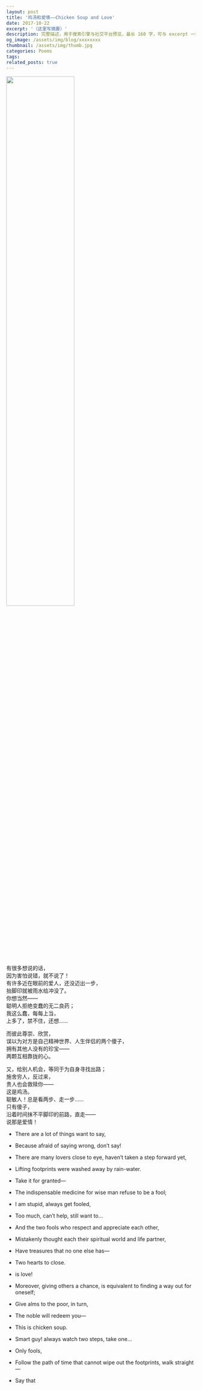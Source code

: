 ```yaml
---
layout: post
title: '鸡汤和爱情——Chicken Soup and Love'
date: 2017-10-22
excerpt: '（这里写摘要）'
description: 完整描述，用于搜索引擎与社交平台预览，最长 160 字，可与 excerpt 一致
og_image: /assets/img/blog/xxxxxxxx
thumbnail: /assets/img/thumb.jpg
categories: Poems
tags: 
related_posts: true
---
```


<img src="{{ '/assets/img/blog/xxxxxxxx' | relative_url }}" style="width:60%;">

有很多想说的话，  
因为害怕说错，就不说了！  
有许多近在眼前的爱人，还没迈出一步，  
抬脚印就被雨水给冲没了。  
你想当然——  
聪明人拒绝变蠢的无二良药；  
我这么蠢，每每上当，  
上多了，禁不住，还想……

而彼此尊崇、欣赏，  
误以为对方是自己精神世界、人生伴侣的两个傻子，  
拥有其他人没有的珍宝——  
两颗互相靠拢的心。

又，给别人机会，等同于为自身寻找出路；  
施舍穷人，反过来，  
贵人也会救赎你——  
这是鸡汤。  
聪敏人！总是看两步、走一步……  
只有傻子，  
沿着时间抹不平脚印的前路，直走——  
说那是爱情！

- There are a lot of things want to say,
- Because afraid of saying wrong, don’t say!
- There are many lovers close to eye, haven’t taken a step forward yet,
- Lifting footprints were washed away by rain-water.
- Take it for granted—
- The indispensable medicine for wise man refuse to be a fool;
- I am stupid, always get fooled,
- Too much, can’t help, still want to…

- And the two fools who respect and appreciate each other,
- Mistakenly thought each their spiritual world and life partner,
- Have treasures that no one else has—
- Two hearts to close.
- is love!

- Moreover, giving others a chance, is equivalent to finding a way out for oneself;
- Give alms to the poor, in turn,
- The noble will redeem you—
- This is chicken soup.
- Smart guy! always watch two steps, take one…
- Only fools,
- Follow the path of time that cannot wipe out the footprints, walk straight—
- Say that